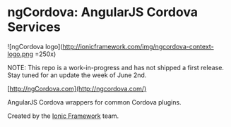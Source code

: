 ngCordova: AngularJS Cordova Services
==========

![ngCordova logo](http://ionicframework.com/img/ngcordova-context-logo.png =250x)

NOTE: This repo is a work-in-progress and has not shipped a first release. Stay tuned for an update the week of June 2nd.

[http://ngCordova.com](http://ngcordova.com/)

AngularJS Cordova wrappers for common Cordova plugins.

Created by the [Ionic Framework](http://ionicframework.com/) team.
